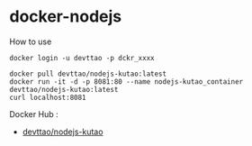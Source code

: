 # docker-nodejs

How to use
```shell script
docker login -u devttao -p dckr_xxxx

docker pull devttao/nodejs-kutao:latest
docker run -it -d -p 8081:80 --name nodejs-kutao_container devttao/nodejs-kutao:latest
curl localhost:8081
```

Docker Hub : 
- [devttao/nodejs-kutao](https://hub.docker.com/repository/docker/devttao/nodejs-kutao)

